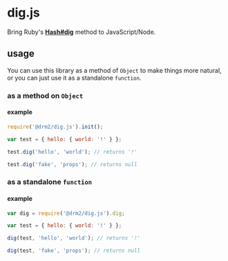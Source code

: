 # dig.js

Bring Ruby's **[Hash#dig](http://ruby-doc.org/core-2.3.0/Hash.html#method-i-dig)** method to JavaScript/Node.

## usage

You can use this library as a method of `Object` to make things more natural, or you can just use it as a standalone `function`.

### as a method on `Object`

#### example

```javascript
require('@drm2/dig.js').init();

var test = { hello: { world: '!' } };

test.dig('hello', 'world'); // returns '!'

test.dig('fake', 'props'); // returns null
```

### as a standalone `function`

#### example

```javascript
var dig = require('@drm2/dig.js').dig;

var test = { hello: { world: '!' } };

dig(test, 'hello', 'world'); // returns '!'

dig(test, 'fake', 'props'); // returns null
```

